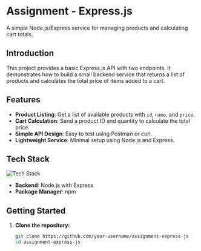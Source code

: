 # Assignment - Express.js  

A simple Node.js/Express service for managing products and calculating cart totals.  

## Introduction  

This project provides a basic Express.js API with two endpoints. It demonstrates how to build a small backend service that returns a list of products and calculates the total price of items added to a cart.  

## Features  

- **Product Listing**: Get a list of available products with `id`, `name`, and `price`.  
- **Cart Calculation**: Send a product ID and quantity to calculate the total price.  
- **Simple API Design**: Easy to test using Postman or curl.  
- **Lightweight Service**: Minimal setup using Node.js and Express.  

## Tech Stack  

<img src="https://skillicons.dev/icons?i=nodejs,express&theme=dark" alt="Tech Stack" />  

- **Backend**: Node.js with Express  
- **Package Manager**: npm  

## Getting Started  

1. **Clone the repository:**  
   ```sh
   git clone https://github.com/your-username/assignment-express-js
   cd assignment-express-js

 
